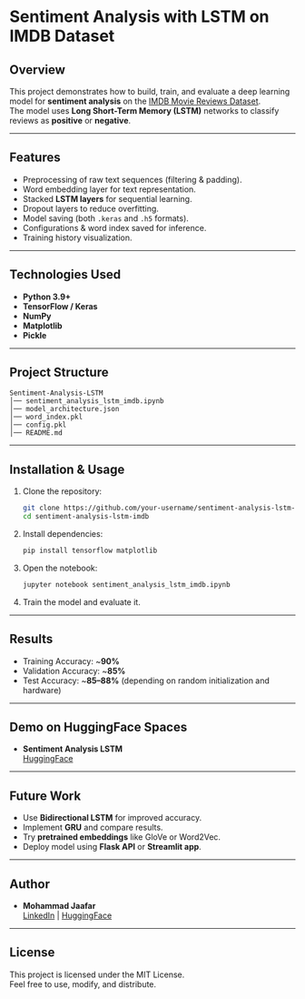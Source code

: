 # Sentiment Analysis with LSTM on IMDB Dataset

## Overview
This project demonstrates how to build, train, and evaluate a deep learning model for **sentiment analysis** on the [IMDB Movie Reviews Dataset](https://ai.stanford.edu/~amaas/data/sentiment/).  
The model uses **Long Short-Term Memory (LSTM)** networks to classify reviews as **positive** or **negative**.

---

## Features
- Preprocessing of raw text sequences (filtering & padding).
- Word embedding layer for text representation.
- Stacked **LSTM layers** for sequential learning.
- Dropout layers to reduce overfitting.
- Model saving (both `.keras` and `.h5` formats).
- Configurations & word index saved for inference.
- Training history visualization.

---

## Technologies Used
- **Python 3.9+**
- **TensorFlow / Keras**
- **NumPy**
- **Matplotlib**
- **Pickle**

---

## Project Structure
```
Sentiment-Analysis-LSTM
│── sentiment_analysis_lstm_imdb.ipynb
│── model_architecture.json
│── word_index.pkl
│── config.pkl
│── README.md
```

---

## Installation & Usage

1. Clone the repository:
   ```bash
   git clone https://github.com/your-username/sentiment-analysis-lstm-imdb.git
   cd sentiment-analysis-lstm-imdb
   ```

2. Install dependencies:
   ```bash
   pip install tensorflow matplotlib
   ```

3. Open the notebook:
   ```bash
   jupyter notebook sentiment_analysis_lstm_imdb.ipynb
   ```

4. Train the model and evaluate it.

---

## Results
- Training Accuracy: ~**90%**
- Validation Accuracy: ~**85%**
- Test Accuracy: ~**85–88%** (depending on random initialization and hardware)

---

## Demo on HuggingFace Spaces
- **Sentiment Analysis LSTM**  
[HuggingFace](https://huggingface.co/spaces/Mhdjaafar/Sentiment-LSTM-Analyzer)

---

## Future Work
- Use **Bidirectional LSTM** for improved accuracy.
- Implement **GRU** and compare results.
- Try **pretrained embeddings** like GloVe or Word2Vec.
- Deploy model using **Flask API** or **Streamlit app**.

---

## Author
- **Mohammad Jaafar**  
[LinkedIn](https://www.linkedin.com/in/mohammad-jaafar-) | [HuggingFace](https://github.com/Mhdjaafar)

---

## License
This project is licensed under the MIT License.  
Feel free to use, modify, and distribute.
